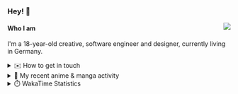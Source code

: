### Hey! 👋

[<img src="https://lanyard-profile-readme.vercel.app/api/228965621478588416" align="right">](https://discord.com/users/228965621478588416)

#### Who I am

I'm a 18-year-old creative, software engineer and designer, currently living in Germany.

<details>
  <summary>✉️ How to get in touch</summary>
  
> Sorted by how quickly you can expect a reply
- [Hit me up on Discord](https://discord.com/users/228965621478588416)
- [Hit me up on Twitter](https://twitter.com/cruggdev)
- [Send me a mail](mailto:me@crg.sh)
</details>


<details>
  <summary>🌸 My recent anime & manga activity</summary>
  
<!-- ANILIST_ACTIVITY:start -->

-   📺 Watched episode 4 of [Alya Sometimes Hides Her Feelings in Russian](https://anilist.co/anime/162804) (19:26, 21 August 2024)
-   📺 Rewatched episode 4 - 5 of [Horimiya](https://anilist.co/anime/124080) (21:19, 17 August 2024)
-   📺 Rewatched episode 3 of [Horimiya](https://anilist.co/anime/124080) (18:02, 17 August 2024)
-   📺 Rewatched episode 1 - 2 of [Horimiya](https://anilist.co/anime/124080) (20:57, 15 August 2024)
-   📺 Plans to watch [Unnamed Memory](https://anilist.co/anime/158709) (12:15, 13 August 2024)

<!-- ANILIST_ACTIVITY:end -->
</details>

<details>
  <summary>⏱️ WakaTime Statistics</summary>

<!--START_SECTION:waka-->

```txt
From: 12 August 2024 - To: 19 August 2024

Svelte        4 hrs 47 mins   ██████████████▒░░░░░░░░░░   57.19 %
TypeScript    1 hr 55 mins    █████▓░░░░░░░░░░░░░░░░░░░   22.88 %
HTML          29 mins         █▒░░░░░░░░░░░░░░░░░░░░░░░   05.83 %
Bash          18 mins         █░░░░░░░░░░░░░░░░░░░░░░░░   03.75 %
JSON          12 mins         ▓░░░░░░░░░░░░░░░░░░░░░░░░   02.55 %
```

<!--END_SECTION:waka-->
</details>
